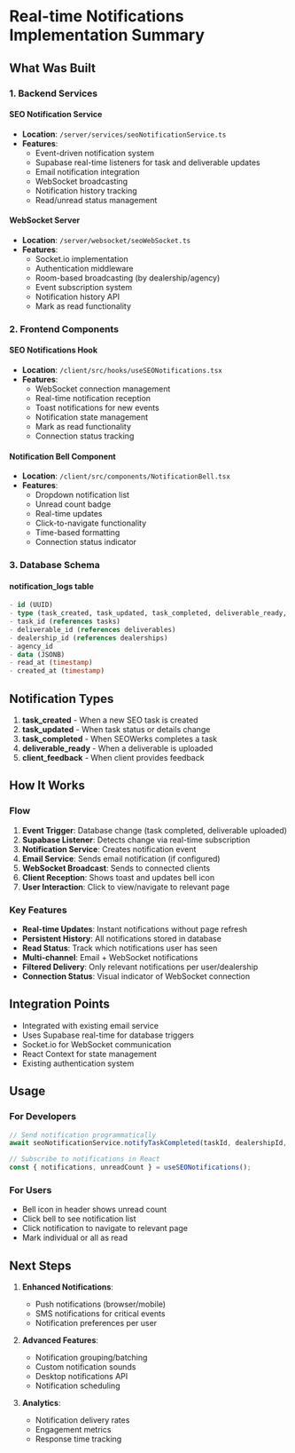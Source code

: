 # Real-time Notifications Implementation Summary

## What Was Built

### 1. Backend Services

#### SEO Notification Service
- **Location**: `/server/services/seoNotificationService.ts`
- **Features**:
  - Event-driven notification system
  - Supabase real-time listeners for task and deliverable updates
  - Email notification integration
  - WebSocket broadcasting
  - Notification history tracking
  - Read/unread status management

#### WebSocket Server
- **Location**: `/server/websocket/seoWebSocket.ts`
- **Features**:
  - Socket.io implementation
  - Authentication middleware
  - Room-based broadcasting (by dealership/agency)
  - Event subscription system
  - Notification history API
  - Mark as read functionality

### 2. Frontend Components

#### SEO Notifications Hook
- **Location**: `/client/src/hooks/useSEONotifications.tsx`
- **Features**:
  - WebSocket connection management
  - Real-time notification reception
  - Toast notifications for new events
  - Notification state management
  - Mark as read functionality
  - Connection status tracking

#### Notification Bell Component
- **Location**: `/client/src/components/NotificationBell.tsx`
- **Features**:
  - Dropdown notification list
  - Unread count badge
  - Real-time updates
  - Click-to-navigate functionality
  - Time-based formatting
  - Connection status indicator

### 3. Database Schema

#### notification_logs table
```sql
- id (UUID)
- type (task_created, task_updated, task_completed, deliverable_ready, client_feedback)
- task_id (references tasks)
- deliverable_id (references deliverables)
- dealership_id (references dealerships)
- agency_id
- data (JSONB)
- read_at (timestamp)
- created_at (timestamp)
```

## Notification Types

1. **task_created** - When a new SEO task is created
2. **task_updated** - When task status or details change
3. **task_completed** - When SEOWerks completes a task
4. **deliverable_ready** - When a deliverable is uploaded
5. **client_feedback** - When client provides feedback

## How It Works

### Flow
1. **Event Trigger**: Database change (task completed, deliverable uploaded)
2. **Supabase Listener**: Detects change via real-time subscription
3. **Notification Service**: Creates notification event
4. **Email Service**: Sends email notification (if configured)
5. **WebSocket Broadcast**: Sends to connected clients
6. **Client Reception**: Shows toast and updates bell icon
7. **User Interaction**: Click to view/navigate to relevant page

### Key Features
- **Real-time Updates**: Instant notifications without page refresh
- **Persistent History**: All notifications stored in database
- **Read Status**: Track which notifications user has seen
- **Multi-channel**: Email + WebSocket notifications
- **Filtered Delivery**: Only relevant notifications per user/dealership
- **Connection Status**: Visual indicator of WebSocket connection

## Integration Points

- Integrated with existing email service
- Uses Supabase real-time for database triggers
- Socket.io for WebSocket communication
- React Context for state management
- Existing authentication system

## Usage

### For Developers
```typescript
// Send notification programmatically
await seoNotificationService.notifyTaskCompleted(taskId, dealershipId, taskData);

// Subscribe to notifications in React
const { notifications, unreadCount } = useSEONotifications();
```

### For Users
- Bell icon in header shows unread count
- Click bell to see notification list
- Click notification to navigate to relevant page
- Mark individual or all as read

## Next Steps

1. **Enhanced Notifications**:
   - Push notifications (browser/mobile)
   - SMS notifications for critical events
   - Notification preferences per user

2. **Advanced Features**:
   - Notification grouping/batching
   - Custom notification sounds
   - Desktop notifications API
   - Notification scheduling

3. **Analytics**:
   - Notification delivery rates
   - Engagement metrics
   - Response time tracking